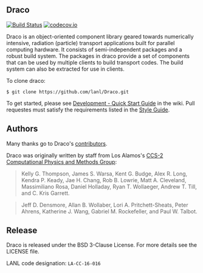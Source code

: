 Draco
----------------

[![Build Status](https://travis-ci.org/lanl/Draco.svg?branch=develop)](https://travis-ci.org/lanl/Draco)
[![codecov.io](https://codecov.io/github/lanl/Draco/coverage.svg?branch=develop)](https://codecov.io/github/lanl/Draco/branch/develop)

Draco is an object-oriented component library geared towards
numerically intensive, radiation (particle) transport applications
built for parallel computing hardware.  It consists of
semi-independent packages and a robust build system.  The packages in
draco provide a set of components that can be used by multiple clients
to build transport codes.  The build system can also be extracted for
use in clients.

To clone draco:

    $ git clone https://github.com/lanl/Draco.git

To get started, please see [Development - Quick Start Guide](https://github.com/lanl/Draco/wiki/Development---Quick-Start)
in the wiki. Pull requestes must satisfy the requirements listed in
the [Style Guide](https://github.com/lanl/Draco/wiki/Style-Guide).

Authors
----------------
Many thanks go to Draco's [contributors](https://github.com/lanl/Draco/graphs/contributors).

Draco was originally written by staff from Los Alamos's [CCS-2 Computational Physics and Methods Group](http://www.lanl.gov/org/padste/adtsc/computer-computational-statistical-sciences/computational-physics-methods/index.php):

> Kelly G. Thompson, James S. Warsa, Kent G. Budge, Alex R. Long,
> Kendra P. Keady, Jae H. Chang, Rob B. Lowrie, Matt A. Cleveland,
> Massimiliano Rosa, Daniel Holladay, Ryan T. Wollaeger,
> Andrew T. Till, and C. Kris Garrett.

> Jeff D. Densmore, Allan B. Wollaber, Lori A. Pritchett-Sheats,
> Peter Ahrens, Katherine J. Wang, Gabriel M. Rockefeller, and
> Paul W. Talbot.


Release
----------------

Draco is released under the BSD 3-Clause License. For more details see the
LICENSE file.

LANL code designation: `LA-CC-16-016`
